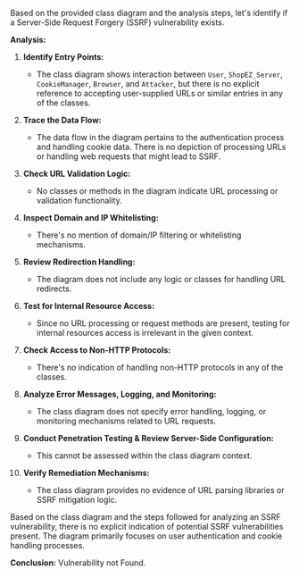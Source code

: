 Based on the provided class diagram and the analysis steps, let's identify if a Server-Side Request Forgery (SSRF) vulnerability exists.

**Analysis:**

1. **Identify Entry Points:** 
   - The class diagram shows interaction between `User`, `ShopEZ_Server`, `CookieManager`, `Browser`, and `Attacker`, but there is no explicit reference to accepting user-supplied URLs or similar entries in any of the classes. 

2. **Trace the Data Flow:**
   - The data flow in the diagram pertains to the authentication process and handling cookie data. There is no depiction of processing URLs or handling web requests that might lead to SSRF.

3. **Check URL Validation Logic:**
   - No classes or methods in the diagram indicate URL processing or validation functionality.

4. **Inspect Domain and IP Whitelisting:**
   - There's no mention of domain/IP filtering or whitelisting mechanisms.

5. **Review Redirection Handling:**
   - The diagram does not include any logic or classes for handling URL redirects.

6. **Test for Internal Resource Access:**
   - Since no URL processing or request methods are present, testing for internal resources access is irrelevant in the given context.

7. **Check Access to Non-HTTP Protocols:**
   - There's no indication of handling non-HTTP protocols in any of the classes.

8. **Analyze Error Messages, Logging, and Monitoring:**
   - The class diagram does not specify error handling, logging, or monitoring mechanisms related to URL requests.

9. **Conduct Penetration Testing & Review Server-Side Configuration:**
   - This cannot be assessed within the class diagram context.

10. **Verify Remediation Mechanisms:**
    - The class diagram provides no evidence of URL parsing libraries or SSRF mitigation logic.

Based on the class diagram and the steps followed for analyzing an SSRF vulnerability, there is no explicit indication of potential SSRF vulnerabilities present. The diagram primarily focuses on user authentication and cookie handling processes.

**Conclusion:** Vulnerability not Found.
